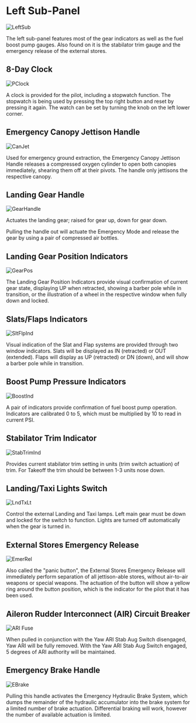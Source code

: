# Left Sub-Panel

![LeftSub](../../img/LeftSub.jpg)

The left sub-panel features most of the gear indicators as well as the fuel boost pump gauges. Also 
found on it is the stabilator trim gauge and the emergency release of the external stores.

## 8-Day Clock

![PClock](../../img/PClock.jpg)

A clock is provided for the pilot, including a stopwatch function. The stopwatch is being used 
by pressing the top right button and reset by pressing it again. The watch can be set by turning
the knob on the left lower corner.

## Emergency Canopy Jettison Handle

![CanJet](../../img/CanJet.jpg)

Used for emergency ground extraction, the Emergency Canopy Jettison Handle
releases a compressed oxygen cylinder to open both canopies immediately,
shearing them off at their pivots. The handle only jettisons the respective canopy.

## Landing Gear Handle

![GearHandle](../../img/GearHandle.jpg)

Actuates the landing gear; raised for gear up, down for gear down.

Pulling the handle out will actuate the Emergency Mode and release the gear by
using a pair of compressed air bottles. 

## Landing Gear Position Indicators

![GearPos](../../img/GearPos.jpg)

The Landing Gear Position Indicators provide visual confirmation of current gear
state, displaying UP when retracted, showing a barber pole while in transition,
or the illustration of a wheel in the respective window when fully down and
locked.

## Slats/Flaps Indicators

![SltFlpInd](../../img/SltFlpInd.jpg)

Visual indication of the Slat and Flap systems are provided through two window
indicators. Slats will be displayed as IN (retracted) or OUT (extended). Flaps
will display as UP (retracted) or DN (down), and will show a barber pole while
in transition.

## Boost Pump Pressure Indicators

![BoostInd](../../img/BoostInd.jpg)

A pair of indicators provide confirmation of fuel boost pump operation.
Indicators are calibrated 0 to 5, which must be multiplied by 10 to read in
current PSI.

## Stabilator Trim Indicator

![StabTrimInd](../../img/StabTrimInd.jpg)

Provides current stabilator trim setting in units (trim switch actuation) of
trim. For Takeoff the trim should be between 1-3 units nose down.

## Landing/Taxi Lights Switch

![LndTxLt](../../img/LndTxLt.jpg)

Control the external Landing and Taxi lamps. Left main gear must be down and
locked for the switch to function. Lights are turned off automatically when the gear is turned in.

## External Stores Emergency Release

![EmerRel](../../img/EmerRel.jpg)

Also called the "panic button", the External Stores Emergency Release will
immediately perform separation of all jettison-able stores, without air-to-air
weapons or special weapons. The actuation of the button will show a yellow ring
around the button position, which is the indicator for the pilot that it has
been used.

## Aileron Rudder Interconnect (AIR) Circuit Breaker

![ARI Fuse](../../img/ARIfuse.jpg)

When pulled in conjunction with the Yaw ARI Stab Aug Switch disengaged, Yaw ARI
will be fully removed. With the Yaw ARI Stab Aug Switch engaged, 5 degrees of
ARI authority will be maintained.

## Emergency Brake Handle

![EBrake](../../img/EBrake.jpg)

Pulling this handle activates the Emergency Hydraulic Brake System, which dumps
the remainder of the hydraulic accumulator into the brake system for a limited
number of brake actuation. Differential braking will work, however the number
of available actuation is limited.
